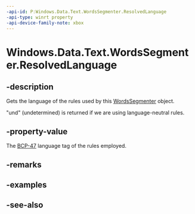 ```yaml
---
-api-id: P:Windows.Data.Text.WordsSegmenter.ResolvedLanguage
-api-type: winrt property
-api-device-family-note: xbox
---
```


<!-- Property syntax
public string ResolvedLanguage { get; }
-->

# Windows.Data.Text.WordsSegmenter.ResolvedLanguage

## -description
Gets the language of the rules used by this [WordsSegmenter](wordssegmenter.md) object.

"und" (undetermined) is returned if we are using language-neutral rules.

## -property-value
The [BCP-47](http://tools.ietf.org/html/bcp47) language tag of the rules employed.

## -remarks

## -examples

## -see-also
